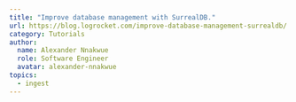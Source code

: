 ```yaml
---
title: "Improve database management with SurrealDB."
url: https://blog.logrocket.com/improve-database-management-surrealdb/
category: Tutorials
author:
  name: Alexander Nnakwue
  role: Software Engineer
  avatar: alexander-nnakwue
topics:
  - ingest
---
```


